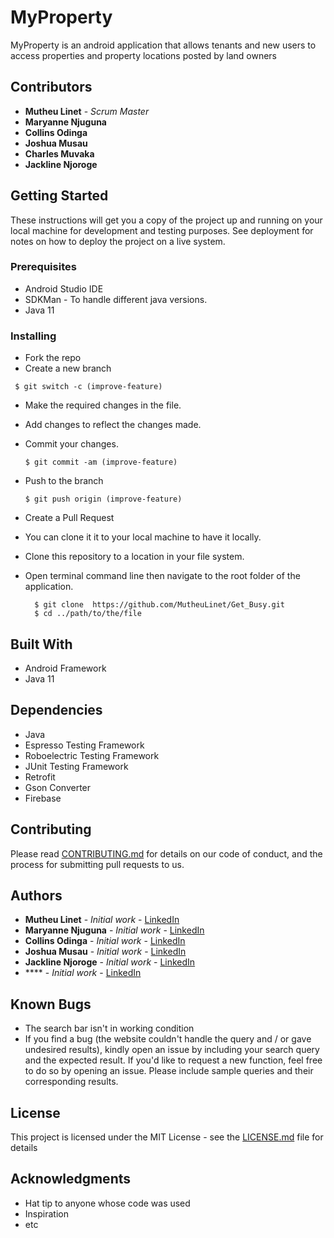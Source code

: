 
# MyProperty
MyProperty is an android application that allows tenants and new users to access properties and property locations posted by land owners

## Contributors
* **Mutheu Linet** - *Scrum Master*
* **Maryanne Njuguna**
* **Collins Odinga**
* **Joshua Musau**
* **Charles Muvaka**
* **Jackline Njoroge**

## Getting Started

These instructions will get you a copy of the project up and running on your local machine for development and testing purposes. See deployment for notes on how to deploy the project on a live system.

### Prerequisites

* Android Studio IDE
* SDKMan - To handle different java versions.
* Java 11



### Installing

* Fork the repo
* Create a new branch
 ```
  $ git switch -c (improve-feature)
  ```
* Make the required changes in the file.
* Add changes to reflect the changes made.
* Commit your changes.
  ```
  $ git commit -am (improve-feature)
  ```
* Push to the branch
  ```
  $ git push origin (improve-feature)
   ```
* Create a Pull Request


* You can clone it it to your local machine to have it locally.

* Clone this repository to a location in your file system.
* Open terminal command line then navigate to the root folder of the application.
  ```
    $ git clone  https://github.com/MutheuLinet/Get_Busy.git
    $ cd ../path/to/the/file
  
   ```


## Built With

* Android Framework
* Java 11

## Dependencies

* Java
* Espresso Testing Framework
* Roboelectric Testing Framework
* JUnit Testing Framework
* Retrofit
* Gson Converter
* Firebase

## Contributing

Please read [CONTRIBUTING.md](https://github.com/MutheuLinet/Get_Busy/issues) for details on our code of conduct, and the process for submitting pull requests to us.


## Authors
* **Mutheu Linet** - *Initial work* - [LinkedIn](https://ke.linkedin.com/in/charles-muvaka-bb958910a)
* **Maryanne Njuguna** - *Initial work* - [LinkedIn](https://ke.linkedin.com/in/charles-muvaka-bb958910a)
* **Collins Odinga** - *Initial work* - [LinkedIn](https://ke.linkedin.com/in/charles-muvaka-bb958910a)
* **Joshua Musau** - *Initial work* -  [LinkedIn](https://ke.linkedin.com/in/charles-muvaka-bb958910a)
* **Jackline Njoroge** - *Initial work* - [LinkedIn](https://ke.linkedin.com/in/charles-muvaka-bb958910a)
* **** - *Initial work* - [LinkedIn](https://ke.linkedin.com/in/charles-muvaka-bb958910a)

## Known Bugs
* The search bar isn't in working condition
* If you find a bug (the website couldn't handle the query and / or gave undesired results), kindly open an issue by including your search query and the expected result. If you'd like to request a new function, feel free to do so by opening an issue. Please include sample queries and their corresponding results.
## License

This project is licensed under the MIT License - see the [LICENSE.md](LICENSE.md) file for details

## Acknowledgments

* Hat tip to anyone whose code was used
* Inspiration
* etc

